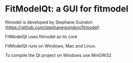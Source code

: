 # FitModelQt: a GUI for fitmodel

fitmodel is developed by Stephane Guindon (https://github.com/stephaneguindon/fitmodel)

FitModelQt uses fitmodel as its core

FitModelQt runs on Windows, Mac and Linux.

To compile the Qt project on Windows use MinGW32
